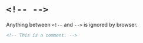 # `<!-- -->`

Anything between `<!--` and `-->` is ignored by browser.

```html
<!-- This is a comment. -->
```
